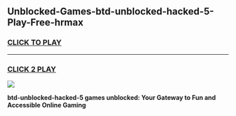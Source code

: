
## Unblocked-Games-btd-unblocked-hacked-5-Play-Free-hrmax
<h3>
<a href="https://premium76.site?title=btd-unblocked-hacked-5&ref=20M">CLICK TO PLAY</a></h3>
<hr>

<h3>
<a href="https://premium76.site?title=btd-unblocked-hacked-5&ref=20M">CLICK 2 PLAY</a>
  
</h3>

<a href="https://premium76.site?title=btd-unblocked-hacked-5&ref=19M"><img src="https://clearcache.store/games.png"></a>


**btd-unblocked-hacked-5 games unblocked: Your Gateway to Fun and Accessible Online Gaming**
